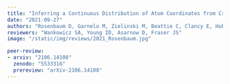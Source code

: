 ```yaml
---
title: "Inferring a Continuous Distribution of Atom Coordinates from Cryo-EM Images using VAEs"
date: "2021-09-27"
authors: "Rosenbaum D, Garnelo M, Zielinski M, Beattie C, Clancy E, Huber A, Kohli P, Senior AW, Jumper J, Doersch C, Eslami SMA, Ronneberger O, Adler J"
reviewers: "Wankowicz SA, Young ID, Asarnow D, Fraser JS"
image: "/static/img/reviews/2021_Rosenbaum.jpg"

peer-review:
- arxiv: "2106.14108"
  zenodo: "5533316"
  prereview: "arXiv-2106.14108"
---
```

